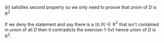 (ii) satisfies second property so we only need to proove that union of $`D`$ is $`\mathbb{R}^2`$

If we deny the statement and say there is a $`\langle a,b \rangle \in \mathbb{R}^2`$ that isn't contained in union of all $`D`$ then it contradicts the exercise-1-(iv) hence union of $`D`$ is $`\mathbb{R}^2`$.